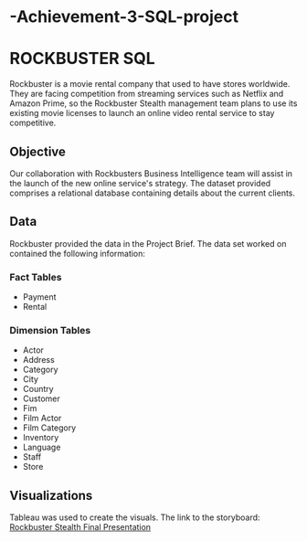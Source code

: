# -Achievement-3-SQL-project
# ROCKBUSTER SQL

Rockbuster is a movie rental company that used to have stores worldwide.  They are facing competition from streaming services such as Netflix and Amazon Prime, so the Rockbuster Stealth management team plans to use its existing movie licenses to launch an online video rental service to stay competitive.

## Objective

Our collaboration with Rockbusters Business Intelligence team will assist in the launch of the new online service's strategy. The dataset provided comprises a relational database containing details about the current clients.

## Data

Rockbuster provided the data in the Project Brief. The data set worked on contained the following information:

### Fact Tables
- Payment
- Rental

### Dimension Tables
- Actor
- Address
- Category
- City
- Country
- Customer
- Fim
- Film Actor
- Film Category
- Inventory
- Language
- Staff
- Store

## Visualizations

Tableau was used to create the visuals.  The link to the storyboard: [Rockbuster Stealth Final Presentation](https://public.tableau.com/views/23-09-01Ex3_10Tableau/Story1?:language=en-US&:display_count=n&:origin=viz_share_link)
